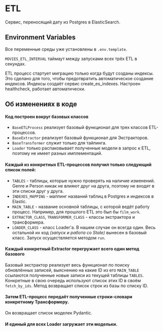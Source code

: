 
# ETL

Сервис, переносящий дату из Postgres в ElasticSearch.

## Environment Variables

Все переменные среды уже установлены в `.env.template`.


`MOVIES_ETL_INTERVAL` таймаут между запусками всех трёх ETL в секундах.

ETL процесс стартует миграцию только когда будут созданы индексы.
Это сделано для того, чтобы предотвратить автоматическое создание индексов.
Индексы создаёт сервис create_es_indexes. Настроен healthcheck, работает автоматически.

## Об изменениях в коде

#### Код построен вокруг базовых классов
- `BaseETLProcess` реализует базовый функционал для трех классов ETL-процессов. 
- `BaseExtractor` реализует базовый функционал для Экстракторов.
- `BaseTransformer` служит только для тайпинга.
- `Loader` только распаковывает полученные модели в запрос к ETL, поэтому не имеет разных имплементаций.

#### Каждый из конкретных ETL-процессов получил только следующий список полей:
- `TABLES` - таблицы, которые нужно проверять на наличие изменений. Genre и Person никак не влияют друг на друга, поэтому не входят в эти списки друг у друга.
- `INDEXES_MAPPING` - маппинг названий таблиц в Postgres и индексов в Elastic.
- `MAIN_TABLE` - название основной таблицы, с которой ведёт работу процесс. Например, для прошлого ETL это был бы `film_work`.
- `EXTRACTOR_CLASS`, `TRANSFORMER_CLASS` - классы экстрактора и трансформера.
- `LOADER_CLASS` - класс Loader'а. В нашем случае он всегда один.
Весь остальной их код _(запуск и работа со State)_ вынесен в базовый класс. Запуск осуществляется методом `run`.

#### Каждый конкретный Extractor перегружает всего один метод базового
Базовый экстрактор реализует весь функционал по поиску обновлённых записей, 
выяснению на какие ID из его `MAIN_TABLE` ссылаются полученные новые записи из текущей таблицы `TABLES`.
Конкретные в свою очередь используют список этих ID в своём `fetch_by_ids`. Метод возвращает список строк из базы по списку ID.

#### Затем ETL-процесс передаёт полученные строки-словари конкретному Трансформеру.
Он возвращает список моделек Pydantic.

#### И единый для всех Loader загружает эти модельки.
